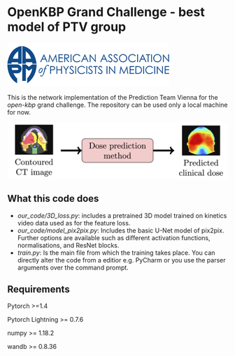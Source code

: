 # OpenKBP Grand Challenge - best model of PTV group

![](read-me-images/aapm.png)
  
This is the network implementation of the Prediction Team Vienna for the _open-kbp_ grand challenge. The repository can be used only a local machine for now. 


 ![](read-me-images/pipeline.png)

## What this code does
  
  - _our_code/3D_loss.py_: includes a pretrained 3D model trained on kinetics video data used as for the feature loss.
  - _our_code/model_pix2pix.py_: Includes the basic U-Net model of pix2pix. Further options are available such as different 
   activation functions, normalisations, and ResNet blocks.
  - _train.py_: Is the main file from which the training takes place. You can directly alter the code from a editior e.g. PyCharm or
   you use the parser arguments over the command prompt.

## Requirements
Pytorch >=1.4

Pytorch Lightning >= 0.7.6

numpy >= 1.18.2

wandb >= 0.8.36
